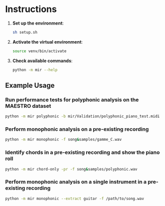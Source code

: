 
# Instructions

1. **Set up the environment**:
   ```bash
   sh setup.sh
   ```

2. **Activate the virtual environment**:
   ```bash
   source venv/bin/activate
   ```

3. **Check available commands**:
   ```bash
   python -m mir --help
   ```

## Example Usage

### Run performance tests for polyphonic analysis on the MAESTRO dataset
```bash
python -m mir polyphonic -b mir/Validation/polyphonic_piano_test.midi
```

### Perform monophonic analysis on a pre-existing recording
```bash
python -m mir monophonic -f song&samples/gamme_C.wav
```

### Identify chords in a pre-existing recording and show the piano roll
```bash
python -m mir chord-only -pr -f song&samples/polyphonic.wav
```

### Perform monophonic analysis on a single instrument in a pre-existing recording
```bash
python -m mir monophonic --extract guitar -f /path/to/song.wav
```
